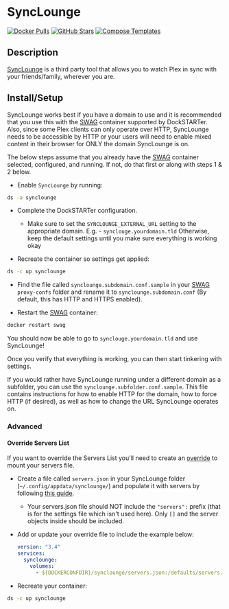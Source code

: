 # SyncLounge

[![Docker Pulls](https://img.shields.io/docker/pulls/linuxserver/synclounge?style=flat-square&color=607D8B&label=docker%20pulls&logo=docker)](https://hub.docker.com/r/linuxserver/synclounge)
[![GitHub Stars](https://img.shields.io/github/stars/linuxserver/docker-synclounge?style=flat-square&color=607D8B&label=github%20stars&logo=github)](https://github.com/linuxserver/docker-synclounge)
[![Compose Templates](https://img.shields.io/static/v1?style=flat-square&color=607D8B&label=compose&message=templates)](https://github.com/GhostWriters/DockSTARTer/tree/master/compose/.apps/synclounge)

## Description

[SyncLounge](https://synclounge.tv/) is a third party tool that allows you to watch Plex in sync with your friends/family, wherever you are.

## Install/Setup

SyncLounge works best if you have a domain to use and it is recommended that you use this with the [SWAG](https://dockstarter.com/apps/swag/) container supported by DockSTARTer. Also, since some Plex clients can only operate over HTTP, SyncLounge needs to be accessible by HTTP or your users will need to enable mixed content in their browser for ONLY the domain SyncLounge is on.

The below steps assume that you already have the [SWAG](https://dockstarter.com/apps/swag/) container selected, configured, and running. If not, do that first or along with steps 1 & 2 below.

- Enable `SyncLounge` by running:

```bash
ds -a synclounge
```

- Complete the DockSTARTer configuration.

  - Make sure to set the `SYNCLOUNGE_EXTERNAL_URL` setting to the appropriate domain. E.g. - `synclouge.yourdomain.tld`
    Otherwise, keep the default settings until you make sure everything is working okay

- Recreate the container so settings get applied:

```bash
ds -c up synclounge
```

- Find the file called `synclounge.subdomain.conf.sample` in your [SWAG](https://dockstarter.com/apps/swag/) `proxy-confs` folder and rename it to `synclounge.subdomain.conf` (By default, this has HTTP and HTTPS enabled).

- Restart the [SWAG](https://dockstarter.com/apps/swag/) container:

```bash
docker restart swag
```

You should now be able to go to `synclouge.yourdomain.tld` and use SyncLounge!

Once you verify that everything is working, you can then start tinkering with settings.

If you would rather have SyncLounge running under a different domain as a subfolder, you can use the `synclounge.subfolder.conf.sample`. This file contains instructions for how to enable HTTP for the domain, how to force HTTP (if desired), as well as how to change the URL SyncLounge operates on.

### Advanced

#### Override Servers List

If you want to override the Servers List you'll need to create an [override](https://dockstarter.com/overrides/introduction) to mount your servers file.

- Create a file called `servers.json` in your SyncLounge folder (`~/.config/appdata/synclounge/`) and populate it with servers by following [this guide](http://docs.synclounge.tv/self-hosted/settings/#customize-the-entire-list).

  - Your servers.json file should NOT include the `"servers":` prefix (that is for the settings file which isn't used here). Only `[]` and the server objects inside should be included.

- Add or update your override file to include the example below:

  ```yaml
  version: "3.4"
  services:
    synclounge:
      volumes:
        - ${DOCKERCONFDIR}/synclounge/servers.json:/defaults/servers.json
  ```

- Recreate your container:

```bash
ds -c up synclounge
```
